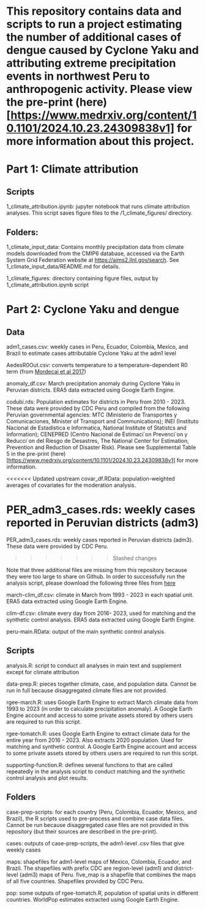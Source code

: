 # This repository contains data and scripts to run a project estimating the number of additional cases of dengue caused by Cyclone Yaku and attributing extreme precipitation events in northwest Peru to anthropogenic activity. Please view the pre-print (here)[https://www.medrxiv.org/content/10.1101/2024.10.23.24309838v1] for more information about this project.

# Part 1: Climate attribution

## Scripts

1_climate_attribution.ipynb: jupyter notebook that runs climate attribution analyses. This script saves figure files to the /1_climate_figures/ directory.

## Folders:

1_climate_input_data: Contains monthly precipitation data from climate models downloaded from the CMIP6 database, accessed via the Earth System Grid Federation website at <https://aims2.llnl.gov/search>. See 1_climate_input_data/README.md for details.

1_climate_figures: directory containing figure files, output by 1_climate_attribution.ipynb script

# Part 2: Cyclone Yaku and dengue

## Data

adm1_cases.csv: weekly cases in Peru, Ecuador, Colombia, Mexico, and Brazil to estimate cases attributable Cyclone Yaku at the adm1 level

AedesR0Out.csv: converts temperature to a temperature-dependent R0 term (from [Mordecai et al 2017](https://journals.plos.org/plosntds/article?id=10.1371/journal.pntd.0005568))

anomaly_df.csv: March precipitation anomaly during Cyclone Yaku in Peruvian districts.  ERA5 data extracted using Google Earth Engine.

codubi.rds: Population estimates for districts in Peru from 2010 - 2023. These data were provided by CDC Peru and compiled from the following Peruvian governmental agencies: MTC (Ministerio de Transportes y Comunicaciones, Minister of Transport and Communications); INEI (Instituto Nacional de Estadistica e Informatica, National Institute of Statistcs and Information); CENEPRED (Centro Nacional de Estimaci´on Prevenci´on y Reducci´on del Riesgo de Desastres, The National Center for Estimation, Prevention and Reduction of Disaster Risk). Please see Supplemental Table 5 in the pre-print (here)[https://www.medrxiv.org/content/10.1101/2024.10.23.24309838v1] for more information.

<<<<<<< Updated upstream
covar_df.RData: population-weighted averages of covariates for the moderation analysis.

PER_adm3_cases.rds: weekly cases reported in Peruvian districts (adm3)
=======
PER_adm3_cases.rds: weekly cases reported in Peruvian districts (adm3). These data were provided by CDC Peru.
>>>>>>> Stashed changes

Note that three additional files are missing from this repository because they were too large to share on Github. In order to successfully run the analysis script, please download the following three files from [here](https://drive.google.com/drive/folders/1vxb1OHQLQaAVJs5YCt1YAhI3o_tCVLxp?usp=sharing)

march-clim_df.csv: climate in March from 1993 - 2023 in each spatial unit. ERA5 data extracted using Google Earth Engine.

clim-df.csv: climate every day from 2016- 2023, used for matching and the synthetic control analysis.  ERA5 data extracted using Google Earth Engine.


peru-main.RData: output of the main synthetic control analysis 

## Scripts

analysis.R: script to conduct all analyses in main text and supplement except for climate attribution

data-prep.R: pieces together climate, case, and population data. Cannot be run in full because disaggregated climate files are not provided.

rgee-march.R: uses Google Earth Engine to extract March climate data from 1993 to 2023 (in order to calculate precipitation anomaly). A Google Earth Engine account and access to some private assets stored by others users are required to run this script.

rgee-tomatch.R: uses Google Earth Engine to extract climate data for the entire year from 2016 - 2023. Also extracts 2020 population. Used for matching and synthetic control. A Google Earth Engine account and access to some private assets stored by others users are required to run this script.

supporting-function.R: defines several functions to that are called repeatedly in the analysis script to conduct matching and the synthetic control analysis and plot results.

## Folders

case-prep-scripts: for each country (Peru, Colombia, Ecuador, Mexico, and Brazil), the R scripts used to pre-process and combine case data files. Cannot be run because disaggregated case files are not provided in this repository (but their sources are described in the pre-print).

cases: outputs of case-prep-scripts, the adm1-level .csv files that give weekly cases

maps: shapefiles for adm1-level maps of Mexico, Colombia, Ecuador, and Brazil. The shapefiles with prefix CDC are region-level (adm1) and district-level (adm3) maps of Peru. five_map is a shapefile that combines the maps of all five countries. Shapefiles provided by CDC Peru.

pop: some outputs of rgee-tomatch.R, population of spatial units in different countries. WorldPop estimates extracted using Google Earth Engine.
